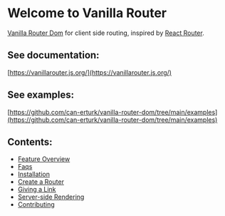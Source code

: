 # Welcome to Vanilla Router

[npm-badge]: https://img.shields.io/npm/v/vanilla-router-dom.svg?style=flat-square
[npm]: https://www.npmjs.org/package/vanilla-router-dom

[Vanilla Router Dom](https://vanillarouter.js.org/) for client side routing, inspired by [React Router](https://reactrouter.com/).

## See documentation:
[https://vanillarouter.js.org/](https://vanillarouter.js.org/)

## See examples:
[https://github.com/can-erturk/vanilla-router-dom/tree/main/examples](https://github.com/can-erturk/vanilla-router-dom/tree/main/examples)

## Contents:
- [Feature Overview](https://vanillarouter.js.org/start/overview)
- [Faqs](https://vanillarouter.js.org/start/faqs)
- [Installation](https://vanillarouter.js.org/start/installation)
- [Create a Router](https://vanillarouter.js.org/routing/create-a-router)
- [Giving a Link](https://vanillarouter.js.org/routing/giving-a-link)
- [Server-side Rendering](https://vanillarouter.js.org/guides/server-side-rendering)
- [Contributing](https://vanillarouter.js.org/guides/contributing)
